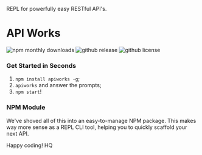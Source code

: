 REPL for powerfully easy RESTful API's.

# API Works

![npm monthly downloads](https://img.shields.io/npm/dm/apiworks.svg)
![github release](https://img.shields.io/github/release/haseebnqureshi/apiworks.svg)
![github license](https://img.shields.io/github/license/haseebnqureshi/apiworks.svg)

### Get Started in Seconds
1. ```npm install apiworks -g```;
2. ```apiworks``` and answer the prompts;
3. ```npm start```!

### NPM Module
We've shoved all of this into an easy-to-manage NPM package. This makes way more sense as a REPL CLI tool, helping you to quickly scaffold your next API.

Happy coding!
HQ